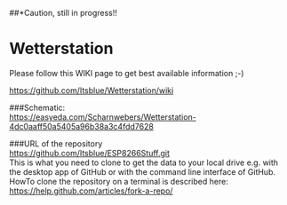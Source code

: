 
##*Caution, still in progress!! <BR/>
# Wetterstation <BR/>

Please follow this WIKI page to get best available information ;-)  <BR/>

https://github.com/Itsblue/Wetterstation/wiki <BR/>

###Schematic:<BR/>
https://easyeda.com/Scharnwebers/Wetterstation-4dc0aaff50a5405a96b38a3c4fdd7628 <BR/>

###URL of the repository<BR/>
https://github.com/Itsblue/ESP8266Stuff.git <BR/>
This is what you need to clone to get the data to your local drive e.g. with the desktop app of GitHub or with the command line interface of GitHub. <BR/>
HowTo clone the repository on a terminal is described here: https://help.github.com/articles/fork-a-repo/ <BR/>
